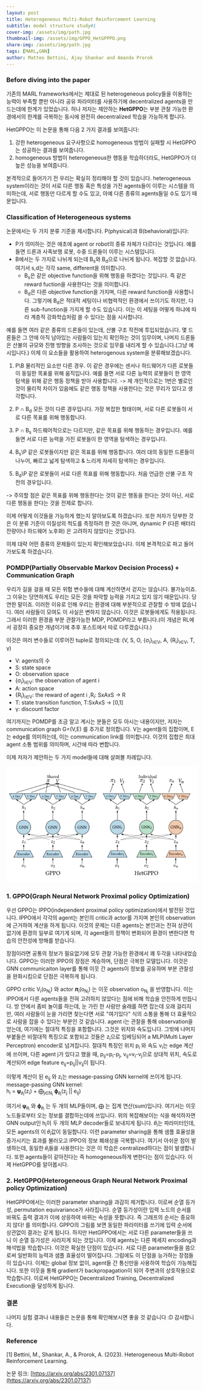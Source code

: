 ```yaml
---
layout: post
title: Heterogeneous Multi-Robot Reinforcement Learning 
subtitle: model structure study#1 
cover-img: /assets/img/path.jpg
thumbnail-img: /assets/img/GPPO_HetGPPPO.png
share-img: /assets/img/path.jpg
tags: [MARL,GNN]
author: Matteo Bettini, Ajay Shankar and Amanda Prorok 
---
```


### Before diving into the paper  

기존의 MARL frameworks에서는 제대로 된 heterogeneous policy들을 이용하는 능력이 부족할 뿐만 아니라 공유 파라미터를 사용하기에 decentralized agents을 만드는데에 한계가 있었습니다. 허나 저자는 제안하는 **HetGPPO**는 부분 관찰 가능한 환경에서의 한계를 극복하는 동시에 완전히 decentralized 학습을 가능하게 합니다. 

HetGPPO는 이 논문을 통해 다음 2 가지 결과를 보여줍니다:
1. 강한 heterogeneous 요구사항으로 homogeneous 방법이 실패할 시 HetGPPO는 성공하는 결과를 보여줍니다. 
2. homogeneous 방법이 heterogeneous한 행동을 학습하더라도, HetGPPO가 더 높은 성능을 보여줍니다.  

본격적으로 들어가기 전 우리는 확실히 정리해야 할 것이 있습니다. heterogeneous system이라는 것이 서로 다른 행동 혹은 특성을 가진 agents들이 이루는 시스템을 의미하는데, 서로 행동만 다르게 할 수도 있고, 아예 다른 종류의 agents들일 수도 있기 때문입니다. 

### Classification of Heterogeneous systems

논문에서는 두 가지 분류 기준을 제시합니다. P(physical)과 B(behavioral)입니다:

- P가 의미하는 것은 애초에 agent or robot의 종류 자체가 다르다는 것입니다. 예를 들면 드론과 사족보행 로봇, 수중 드론들이 이루는 시스템입니다. 
- B에서는 두 가지로 나뉘게 되는데 B<sub>s</sub>와 B<sub>d</sub>으로 나뉘게 됩니다. 복잡할 것 없습니다. 여기서 s,d는 각각 same, different을 의미합니다. 
  - B<sub>s</sub>은 같은 objective function을 위해 행동을 하겠다는 것입니다. 즉 같은 reward fuction을 사용한다는 것을 의미합니다. 
  - B<sub>d</sub>은 다른 objective function을 가지며, 다른 reward function을 사용합니다. 그렇기에 B<sub>d</sub>은 적대적 세팅이나 비협력적인 환경에서 쓰이기도 하지만, 다른 sub-function을 가지게 할 수도 있습니다. 이는 이 세팅을 어떻게 하냐에 따라 계층적 강화학습처럼 쓸 수 있다는 점을 시사합니다.

예를 들면 여러 같은 종류의 드론들이 있는데, 산불 구조 작전에 투입되었습니다. 몇 드론들은 그 안에 아직 남아있는 사람들이 있는지 확인하는 것이 임무이며, 나머지 드론들은 산불의 규모와 진행 방향을 조사하는 것으로 임무를 내리게 할 수 있습니다.(그냥 예시입니다.) 이제 이 요소들을 활용하여 heterogenous system을 분류해보겠습니다. 

1. P\B
    물리적인 요소만 다른 경우. 이 같은 경우에는 센서나 하드웨어가 다른 로봇들이 동일한 목표를 위해 움직입니다. 예를 들면 서로 다른 능력의 로봇들이 한 영역 탐색을 위해 같은 행동 정책을 받아 사용합니다. 
    -> 제 개인적으로는 1번은 별로인 것이 물리적 차이가 있음에도 같은 행동 정책을 사용한다는 것은 무리가 있다고 생각합니다. 

2. P ∩ B<sub>d</sub>
    모든 것이 다른 경우입니다. 가장 복잡한 형태이며, 서로 다른 로봇들이 서로 다른 목표를 위해 행동합니다. 

3. P ∩ B<sub>s</sub>
    하드웨어적으로는 다르지만, 같은 목표를 위해 행동하는 경우입니다. 예를 들면 서로 다른 능력을 가진 로봇들이 한 영역을 탐색하는 경우입니다. 

4. B<sub>s</sub>\P
    같은 로봇들이지만 같은 목표를 위해 행동합니다. 여러 대의 동일한 드론들이 나누어, 빠르고 넓게 탐색하고 & 느리게 자세히 탐색하는 경우입니다. 

5. B<sub>d</sub>\P
    같은 로봇들이 서로 다른 목표를 위해 행동합니다. 처음 언급한 산불 구조 작전의 경우입니다. 

-> 주의할 점은 같은 목표를 위해 행동한다는 것이 같은 행동을 한다는 것이 아닌, 서로 다른 행동을 한다는 것을 전제로 합니다.  

이제 어떻게 이것들을 가능하게 했는지 알아보도록 하겠습니다. 또한 저자가 당부한 것은 이 분류 기준이 이질성의 척도를 측정하려 한 것은 아니며, dynamic P (다른 배터리 잔량이나 하드웨어 노후화) 은 고려하지 않았다는 것입니다. 

이제 대략 어떤 종류의 문제들이 있는지 확인해보았습니다. 이제 본격적으로 파고 들어가보도록 하겠습니다. 

### POMDP(Partially Observable Markov Decision Process) + Communication Graph 

우리가 길을 걸을 때 모든 위험 변수들에 대해 계산하면서 걷지는 않습니다. 불가능이죠. 그 이유는 당연하게도 우리는 모든 것을 파악할 능력을 가지고 있지 않기 때문입니다. 당연한 말이죠. 이러한 이유로 인해 우리는 환경에 대해 부분적으로 관찰할 수 밖에 없습니다. 여러 사람들이 모여도 이 사실은 변하지 않습니다. 이것은 로봇들에게도 적용됩니다. 그래서 이러한 환경을 부분 관찰가능한 MDP, POMDP라고 부릅니다.(이 개념은 RL에서 굉장히 중요한 개념이기에 추후 포스트에서 따로 다루겠습니다.)

이것은 여러 변수들로 이루어진 tuple로 정의되는데:
(V, S, O, {σ<sub>i</sub>}<sub>i∈V</sub>, A, {R<sub>i</sub>}<sub>i∈V</sub>, T, γ)

- V: agents의 수 
- S: state space 
- O: observation space 
- {σ<sub>i</sub>}<sub>i∈V</sub>: the observation of agent i 
- A: action space 
- {R<sub>i</sub>}<sub>i∈V</sub>: the reward of agent i ,R<sub>i</sub>: SxAxS -> R
- T: state transition function, T:SxAxS -> [0,1] 
- γ: discount factor 

여기까지는 POMDP를 조금 알고 계시는 분들은 모두 아시는 내용이지만, 저자는 communication graph G=(V,E) 를 추가로 정의합니다. V는 agent들의 집합이며, E는 edge를 의미하는데, 이는 communication link를 의미합니다. 이것의 집합은 최대 agent 소통 범위를 의미하며, 시간에 따라 변합니다. 

이제 저자가 제안하는 두 가지 model들에 대해 살펴볼 차례입니다.  

![GPPO vs HetGPPO](/assets/img/GPPO_HetGPPPO.png)

### 1. GPPO(Graph Neural Network Proximal policy Optimization) 

우선 GPPO는 IPPO(independent proximal policy optimization)에서 발전된 것입니다. IPPO에서 각각의 agent는 본인의 critic과 actor를 가지며 본인의 observation에 근거하여 계산을 하게 됩니다. 이것의 문제는 다른 agents는 본인과는 전혀 상관이 없기에 환경의 일부로 여기게 되며, 각 agent들의 정책이 변화되어 환경이 변한다면 학습의 안전성에 방해를 받습니다. 

장점이라면 공통의 정보가 필요없기에 모두 관찰 가능한 환경에서 꽤 두각을 나타내었습니다. GPPO는 이러한 IPPO의 장점은 계승하며, 단점은 극복한 모델입니다. 이것은 GNN communicaiton layer를 통해 이웃 간 agents이 정보를 공유하며 부분 관찰성을 완화시킴으로 단점은 극복하게 됩니다. 

GPPO critic V<sub>i</sub>(o<sub>N<sub>i</sub></sub>) 와 actor 𝝅<sub>i</sub>(o<sub>N<sub>i</sub></sub>) 는 이웃 observation o<sub>N<sub>i</sub></sub> 을 반영합니다. 이는 IPPO에서 다른 agents들을 전혀 고려하지 않았다는 점에 비해 학습을 안전하게 만듭니다. 방 안에서 좀비 놀이를 하는데, 눈 가린 한 사람만 술래를 하면 잡는데 오래 걸리지만, 여러 사람들이 눈을 가리면 찾는다면 서로 "여기있다" 식의 소통을 통해 더 효율적으로 사람을 잡을 수 있다는 부분인 것 같습니다. agent i는 관찰을 통해 observation을 얻는데, 여기에는 절대적 특징을 포함합니다. 그것은 위치와 속도입니다. 그밖에 나머지 부붙들은 비절대적 특징으로 포함되고 것들은 z<sub>i</sub>으로 임베딩되어 a MLP(Multi Layer Perceptron) encoder로 넘겨집니다. 절대적 특징인 위치 p<sub>i</sub> 와 속도 v<sub>i</sub>는 edge 계산에 쓰이며, 다른 agent j가 있다고 했을 때, 
p<sub>ij</sub>=p<sub>i</sub>-p<sub>j</sub>, v<sub>ij</sub>=v<sub>i</sub>-v<sub>j</sub>으로 상대적 위치, 속도로 계산되어 edge feature 
e<sub>ij</sub>=p<sub>ij</sub>||v<sub>ij</sub>이 됩니다. 

이렇게 계산이 된 e<sub>ij</sub> 와 z<sub>i</sub>는 message-passing GNN kernel에 쓰이게 됩니다.
message-passing GNN kernel:<br>
h<sub>i</sub> = 𝛙<sub>𝜃<sub>i</sub></sub>(z<sub>i</sub>) + ⨁<sub>j∈N<sub>i</sub></sub> 𝛟<sub>𝜃<sub>i</sub></sub>(z<sub>j</sub> || e<sub>ij</sub>)

여기서 𝛙<sub>𝜃<sub>i</sub></sub> 와 𝛟<sub>𝜃<sub>i</sub></sub> 는 두 개의 MLP들이며, ⨁ 는 집계 연산(sum)입니다. 여기서는 이웃 노드들로부터 오는 정보를 결합하는데에 쓰입니다. 위의 복잡해보이는 식을 해석하자면 GNN output인 h<sub>i</sub>이 두 개의 MLP decoder들로 보내지게 됩니다.
𝜃<sub>i</sub>는 파라미터인데, 모든 agents의 이 𝜃<sub>i</sub>값이 동일합니다. 이런 parameter sharing을 통해 샘플 효율성을 증가시키는 효과를 불러오고 IPPO의 정보 폐쇄성을 극복합니다.
여기서 아쉬운 점이 발생하는데, 동일한 𝜃<sub>i</sub>들을 사용한다는 것은 이 학습은 centralized하다는 점이 발생합니다. 또한 agents들이 같아진다는 즉 homogeneous하게 변한다는 점이 있습니다. 이제 HetGPPO를 알아봅시다.

### 2. HetGPPO(Heterogeneous Graph Neural Network Proximal policy Optimization)
HetGPPO에서는 이러한 parameter sharing을 과감히 제거합니다. 이로써 순열 등가성, permutation equivariance가 사라집니다.
순열 등가성이란 입력 노드의 순서를 바꿔도 출력 결과가 이에 상응하여 바뀌는 속성을 뜻합니다. 즉 그래프의 순서는 중요하지 않다! 를 의미합니다. GPPO의 그림를 보면 동일한 파라미터를 쓰기에 입력 순서에 상관없이 결과는 같게 됩니다. 하지만 HetGPPO에서는 서로 다른 parameter들을 쓰니 이 순열 등가성은 사라지게 되는 것입니다.
이제 agents는 다른 메세지 encoding과 해석법을 학습합니다. 이것은 확실한 단점이 있습니다. 서로 다른 parameter들을 씀으로써 일반화의 능력과 샘플 효율성이 떨어집니다. 그럼에도 이 단점을 능가하는 장점들이 있습니다.
이제는 global 정보 없이, agent들 간 통신만을 사용하여 학습이 가능해집니다. 또한 이웃을 통해 gradient가 backpropagation이 되어 주변과의 상호작용으로 학습합니다. 이로써 HetGPPO는 Decentralized Training, Decentralized Execution을 달성하게 됩니다. 


### 결론 
나머지 실험 결과나 내용들은 논문을 통해 확인해보시면 좋을 것 같습니다 :D 감사합니다. 

### Reference

[1] Bettini, M., Shankar, A., & Prorok, A. (2023). Heterogeneous Multi-Robot Reinforcement Learning. 

논문 링크: [https://arxiv.org/abs/2301.07137](https://arxiv.org/abs/2301.07137)